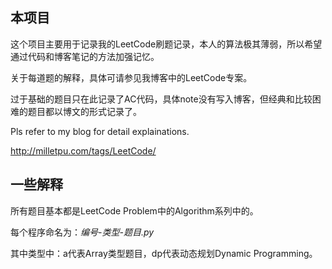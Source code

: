 ## 本项目
这个项目主要用于记录我的LeetCode刷题记录，本人的算法极其薄弱，所以希望通过代码和博客笔记的方法加强记忆。

关于每道题的解释，具体可请参见我博客中的LeetCode专案。

过于基础的题目只在此记录了AC代码，具体note没有写入博客，但经典和比较困难的题目都以博文的形式记录了。

Pls refer to my blog for detail explainations. 

http://milletpu.com/tags/LeetCode/


## 一些解释
所有题目基本都是LeetCode Problem中的Algorithm系列中的。

每个程序命名为：*编号-类型-题目.py*

其中类型中：a代表Array类型题目，dp代表动态规划Dynamic Programming。